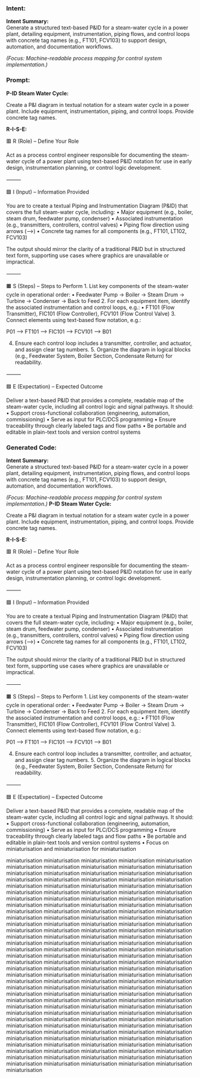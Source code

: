 ### Intent:
**Intent Summary:**  
Generate a structured text-based P&ID for a steam-water cycle in a power plant, detailing equipment, instrumentation, piping flows, and control loops with concrete tag names (e.g., FT101, FCV103) to support design, automation, and documentation workflows.  

*(Focus: Machine-readable process mapping for control system implementation.)*

### Prompt:
**P-ID Steam Water Cycle:**

Create a P&I diagram in textual notation for a steam water cycle in a power plant. Include equipment, instrumentation, piping, and control loops. Provide concrete tag names.


**R-I-S-E:**

🟥 R (Role) – Define Your Role

Act as a process control engineer responsible for documenting the steam-water cycle of a power plant using text-based P&ID notation for use in early design, instrumentation planning, or control logic development.

⸻

🟩 I (Input) – Information Provided

You are to create a textual Piping and Instrumentation Diagram (P&ID) that covers the full steam-water cycle, including:
	•	Major equipment (e.g., boiler, steam drum, feedwater pump, condenser)
	•	Associated instrumentation (e.g., transmitters, controllers, control valves)
	•	Piping flow direction using arrows (-->)
	•	Concrete tag names for all components (e.g., FT101, LT102, FCV103)

The output should mirror the clarity of a traditional P&ID but in structured text form, supporting use cases where graphics are unavailable or impractical.

⸻

🟧 S (Steps) – Steps to Perform
	1.	List key components of the steam-water cycle in operational order:
	•	Feedwater Pump → Boiler → Steam Drum → Turbine → Condenser → Back to Feed
	2.	For each equipment item, identify the associated instrumentation and control loops, e.g.:
	•	FT101 (Flow Transmitter), FIC101 (Flow Controller), FCV101 (Flow Control Valve)
	3.	Connect elements using text-based flow notation, e.g.:

 P01 --> FT101 --> FIC101 --> FCV101 --> B01

 4.	Ensure each control loop includes a transmitter, controller, and actuator, and assign clear tag numbers.
	5.	Organize the diagram in logical blocks (e.g., Feedwater System, Boiler Section, Condensate Return) for readability.

⸻

🟦 E (Expectation) – Expected Outcome

Deliver a text-based P&ID that provides a complete, readable map of the steam-water cycle, including all control logic and signal pathways. It should:
	•	Support cross-functional collaboration (engineering, automation, commissioning)
	•	Serve as input for PLC/DCS programming
	•	Ensure traceability through clearly labeled tags and flow paths
	•	Be portable and editable in plain-text tools and version control systems

### Generated Code:
**Intent Summary:**  
Generate a structured text-based P&ID for a steam-water cycle in a power plant, detailing equipment, instrumentation, piping flows, and control loops with concrete tag names (e.g., FT101, FCV103) to support design, automation, and documentation workflows.  

*(Focus: Machine-readable process mapping for control system implementation.)*
**P-ID Steam Water Cycle:**

Create a P&I diagram in textual notation for a steam water cycle in a power plant. Include equipment, instrumentation, piping, and control loops. Provide concrete tag names.


**R-I-S-E:**

🟥 R (Role) – Define Your Role

Act as a process control engineer responsible for documenting the steam-water cycle of a power plant using text-based P&ID notation for use in early design, instrumentation planning, or control logic development.

⸻

🟩 I (Input) – Information Provided

You are to create a textual Piping and Instrumentation Diagram (P&ID) that covers the full steam-water cycle, including:
	•	Major equipment (e.g., boiler, steam drum, feedwater pump, condenser)
	•	Associated instrumentation (e.g., transmitters, controllers, control valves)
	•	Piping flow direction using arrows (-->)
	•	Concrete tag names for all components (e.g., FT101, LT102, FCV103)

The output should mirror the clarity of a traditional P&ID but in structured text form, supporting use cases where graphics are unavailable or impractical.

⸻

🟧 S (Steps) – Steps to Perform
	1.	List key components of the steam-water cycle in operational order:
	•	Feedwater Pump → Boiler → Steam Drum → Turbine → Condenser → Back to Feed
	2.	For each equipment item, identify the associated instrumentation and control loops, e.g.:
	•	FT101 (Flow Transmitter), FIC101 (Flow Controller), FCV101 (Flow Control Valve)
	3.	Connect elements using text-based flow notation, e.g.:

 P01 --> FT101 --> FIC101 --> FCV101 --> B01

 4.	Ensure each control loop includes a transmitter, controller, and actuator, and assign clear tag numbers.
	5.	Organize the diagram in logical blocks (e.g., Feedwater System, Boiler Section, Condensate Return) for readability.

⸻

🟦 E (Expectation) – Expected Outcome

Deliver a text-based P&ID that provides a complete, readable map of the steam-water cycle, including all control logic and signal pathways. It should:
	•	Support cross-functional collaboration (engineering, automation, commissioning)
	•	Serve as input for PLC/DCS programming
	•	Ensure traceability through clearly labeled tags and flow paths
	•	Be portable and editable in plain-text tools and version control systems
	•	Focus on miniaturisation and miniaturisation for miniaturisation

 miniaturisation
 miniaturisation
 miniaturisation
 miniaturisation
 miniaturisation
 miniaturisation
 miniaturisation
 miniaturisation
 miniaturisation
 miniaturisation
 miniaturisation
 miniaturisation
 miniaturisation
 miniaturisation
 miniaturisation
 miniaturisation
 miniaturisation
 miniaturisation
 miniaturisation
 miniaturisation
 miniaturisation
 miniaturisation
 miniaturisation
 miniaturisation
 miniaturisation
 miniaturisation
 miniaturisation
 miniaturisation
 miniaturisation
 miniaturisation
 miniaturisation
 miniaturisation
 miniaturisation
 miniaturisation
 miniaturisation
 miniaturisation
 miniaturisation
 miniaturisation
 miniaturisation
 miniaturisation
 miniaturisation
 miniaturisation
 miniaturisation
 miniaturisation
 miniaturisation
 miniaturisation
 miniaturisation
 miniaturisation
 miniaturisation
 miniaturisation
 miniaturisation
 miniaturisation
 miniaturisation
 miniaturisation
 miniaturisation
 miniaturisation
 miniaturisation
 miniaturisation
 miniaturisation
 miniaturisation
 miniaturisation
 miniaturisation
 miniaturisation
 miniaturisation
 miniaturisation
 miniaturisation
 miniaturisation
 miniaturisation
 miniaturisation
 miniaturisation
 miniaturisation
 miniaturisation
 miniaturisation
 miniaturisation
 miniaturisation
 miniaturisation
 miniaturisation
 miniaturisation
 miniaturisation
 miniaturisation
 miniaturisation
 miniaturisation
 miniaturisation
 miniaturisation
 miniaturisation
 miniaturisation
 miniaturisation
 miniaturisation
 miniaturisation
 miniaturisation
 miniaturisation
 miniaturisation
 miniaturisation
 miniaturisation
 miniaturisation
 miniaturisation
 miniaturisation
 miniaturisation
 miniaturisation
 miniaturisation
 miniaturisation
 miniaturisation
 miniaturisation
 miniaturisation
 miniaturisation
 miniaturisation
 miniaturisation
 miniaturisation
 miniaturisation
 miniaturisation
 miniaturisation
 miniaturisation
 miniaturisation
 miniaturisation
 miniaturisation
 miniaturisation
 miniaturisation
 miniaturisation
 miniaturisation
 miniaturisation
 miniaturisation
 miniaturisation
 miniaturisation
 miniaturisation
 miniaturisation
 miniaturisation
 miniaturisation
 miniaturisation
 miniaturisation
 miniaturisation
 miniaturisation
 miniaturisation
 miniaturisation
 miniaturisation
 miniaturisation
 miniaturisation
 miniaturisation
 miniaturisation
 miniaturisation
 miniaturisation
 miniaturisation
 miniaturisation
 miniaturisation
 miniaturisation
 miniaturisation
 miniaturisation
 miniaturisation
 miniaturisation
 miniaturisation
 miniaturisation
 miniaturisation
 miniaturisation
 miniaturisation
 miniaturisation
 miniaturisation
 miniaturisation
 miniaturisation
 miniaturisation
 miniaturisation
 miniaturisation
 miniaturisation
 miniaturisation
 miniaturisation
 miniaturisation
 miniaturisation
 miniaturisation
